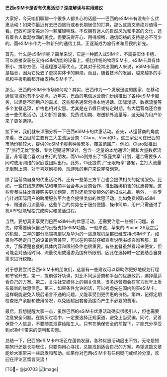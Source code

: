 **巴西eSIM卡是否有优惠活动？深度解读与实用建议**

大家好，今天咱们聊聊一个很多人都关心的话题——巴西的eSIM卡有没有什么优惠活动！如果你最近有去巴西旅行或者长期居住的打算，那么这篇文章绝对值得一看。巴西可是南美洲的一颗璀璨明珠，不仅拥有迷人的自然风光和丰富的文化，还有着令人垂涎欲滴的美食。但要玩得开心、用得顺畅，通信网络的支持是必不可少的。而eSIM卡作为一种新兴的通信工具，正逐渐成为旅行者和居民的新宠。

首先，什么是eSIM卡呢？简单来说，它是一种嵌入式SIM卡，不需要实体卡槽，可以直接安装在支持eSIM功能的设备上。相比传统的物理SIM卡，eSIM卡具有体积小、携带方便、可远程激活等优点。尤其对于经常出国的人来说，eSIM卡简直是福音，因为它免去了更换实体卡的麻烦。而且，随着技术的发展，越来越多的手机和平板电脑都开始支持eSIM卡了。

那么，巴西的eSIM卡市场如何呢？其实，巴西作为一个发展迅速的国家，在移动通信领域也有不少亮点。近年来，巴西的电信运营商们纷纷推出了各种eSIM卡服务，以满足不同用户的需求。这些服务通常包括本地通话、国际漫游、数据流量等多个套餐选项，价格也相对实惠。尤其是在节假日或特定时期，各大运营商还会推出一些优惠活动，比如折扣套餐、免费试用期、赠送额外流量等，这无疑为用户带来了更多选择。

接下来，我们就来详细分析一下巴西eSIM卡的优惠活动。首先，从运营商的角度来看，巴西目前主要有三大主流运营商：Claro、Vivo和Oi。这三家公司在巴西的市场份额较大，提供的eSIM卡服务种类繁多，覆盖范围广。例如，Claro就推出了“旅行无忧”套餐，专为短期游客设计，包含一定量的本地通话时间和大量数据流量，非常适合喜欢自由行的朋友。而Vivo则推出了“家庭共享”计划，适合需要多人同时使用网络的家庭或团队出行。此外，Oi还提供了“无限畅享”套餐，主打大流量无限制上网，对于喜欢刷视频、玩游戏的用户来说非常划算。

除了运营商自身的优惠活动外，还有一些第三方平台也会提供相关的促销服务。比如，一些在线旅游网站和电商平台会与运营商合作，推出捆绑销售的优惠套餐。这些套餐往往比直接购买更加划算，有时还能享受额外的折扣或礼品。另外，一些专门针对国际用户的跨境服务平台也会提供类似的优惠活动，比如免费领取eSIM卡、赠送首月流量等。这些平台的优势在于服务便捷、操作简单，用户只需通过手机APP就能轻松完成购买和激活过程。

当然，要想真正享受到巴西eSIM卡的优惠活动，还需要注意一些细节问题。首先，你需要确保自己的设备支持eSIM功能。一般来说，苹果的iPhone XS及之后的机型、三星的部分高端机型以及华为的一些旗舰机型都已经支持eSIM卡了。如果你不确定自己的设备是否兼容，可以在购买前仔细查看说明书或咨询客服。其次，了解清楚套餐的具体内容和限制条件也很重要。有些套餐虽然看起来便宜，但可能会对通话时间、流量使用或漫游范围有所限制，因此在选择时一定要结合自身需求进行权衡。

对于想要尝试巴西eSIM卡的朋友们，这里有一些建议可以帮助你更好地规划行程和节省开支。第一，提前做好功课，对比不同运营商和平台的优惠政策，选择最适合自己的方案。第二，关注社交媒体上的相关信息，很多运营商会在官方账号上发布最新的优惠信息。第三，如果条件允许的话，可以考虑先在国内购买eSIM卡，这样既能避免入境后语言不通的问题，又能享受到更优惠的价格。第四，记得定期检查账户余额和使用情况，以免因超出套餐范围而产生不必要的费用。

最后，我想提醒大家一点，虽然巴西的eSIM卡优惠活动确实很吸引人，但也需要注意安全问题。在购买过程中，一定要选择正规渠道，避免上当受骗。同时，妥善保管个人信息，不要随意泄露给陌生人。只有在确保安全的前提下，才能充分享受到eSIM卡带来的便利和实惠。

总结一下，巴西的eSIM卡市场正在蓬勃发展，各种优惠活动层出不穷。无论是短期旅行还是长期居住，只要你用心寻找，总能找到适合自己的方案。希望这篇文章能给大家带来一些启发和帮助。如果你对巴西eSIM卡有任何疑问或经验分享，欢迎在评论区留言交流！

[TG💪+ @jx0703 ![Image](https://github.com/user-attachments/assets/dbca1d08-cadb-493c-b0ec-ad6f7a83f270)]